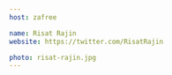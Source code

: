 ```yaml
---
host: zafree

name: Risat Rajin
website: https://twitter.com/RisatRajin

photo: risat-rajin.jpg
---
```

